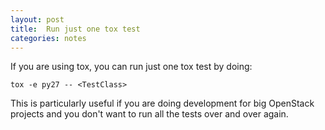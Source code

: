 ```yaml
---
layout: post
title:  Run just one tox test
categories: notes
---
```

If you are using tox, you can run just one tox test by doing:

    tox -e py27 -- <TestClass>

This is particularly useful if you are doing development for big OpenStack
projects and you don't want to run all the tests over and over again.

